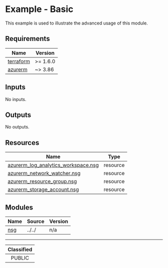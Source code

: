 # Example - Basic

This example is used to illustrate the advanced usage of this module.

<!-- BEGIN_TF_DOCS -->
## Requirements

| Name | Version |
|------|---------|
| <a name="requirement_terraform"></a> [terraform](#requirement\_terraform) | >= 1.6.0 |
| <a name="requirement_azurerm"></a> [azurerm](#requirement\_azurerm) | ~> 3.86 |

## Inputs

No inputs.

## Outputs

No outputs.

## Resources

| Name | Type |
|------|------|
| [azurerm_log_analytics_workspace.nsg](https://registry.terraform.io/providers/hashicorp/azurerm/latest/docs/resources/log_analytics_workspace) | resource |
| [azurerm_network_watcher.nsg](https://registry.terraform.io/providers/hashicorp/azurerm/latest/docs/resources/network_watcher) | resource |
| [azurerm_resource_group.nsg](https://registry.terraform.io/providers/hashicorp/azurerm/latest/docs/resources/resource_group) | resource |
| [azurerm_storage_account.nsg](https://registry.terraform.io/providers/hashicorp/azurerm/latest/docs/resources/storage_account) | resource |

## Modules

| Name | Source | Version |
|------|--------|---------|
| <a name="module_nsg"></a> [nsg](#module\_nsg) | ../../ | n/a |
<!-- END_TF_DOCS -->
_______________
| Classified  |
| :---------: |
|   PUBLIC    |